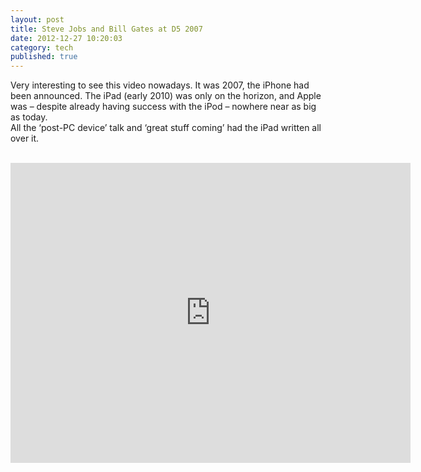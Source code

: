 ```yaml
---
layout: post
title: Steve Jobs and Bill Gates at D5 2007
date: 2012-12-27 10:20:03
category: tech
published: true
---
```


Very interesting to see this video nowadays. It was 2007, the iPhone had been announced. The iPad (early 2010) was only on the horizon, and Apple was – despite already having success with the iPod – nowhere near as big as today.  
All the ‘post-PC device’ talk and ‘great stuff coming’ had the iPad written all over it.<br><br>
<p style="text-align: center;"> <iframe width="640" height="480" src="https://www.youtube-nocookie.com/embed/ZWaX1g_2SSQ?rel=0" frameborder="0" allowfullscreen></iframe></p>